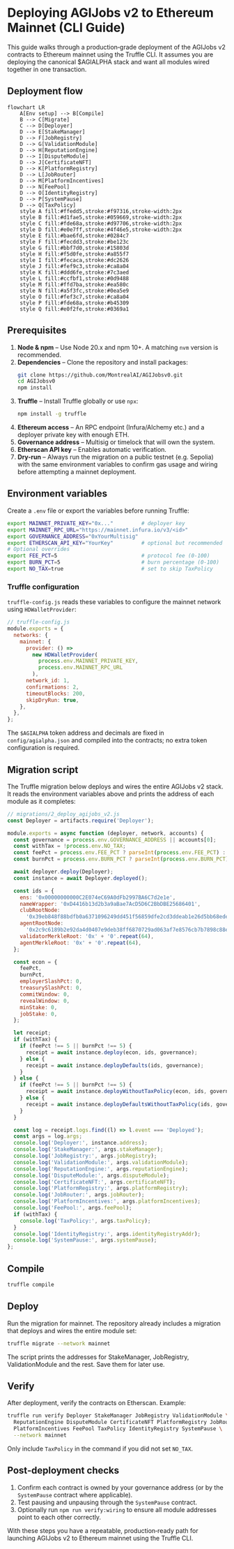 # Deploying AGIJobs v2 to Ethereum Mainnet (CLI Guide)

This guide walks through a production‑grade deployment of the AGIJobs v2
contracts to Ethereum mainnet using the Truffle CLI. It assumes you are
deploying the canonical $AGIALPHA stack and want all modules wired together
in one transaction.

## Deployment flow

```mermaid
flowchart LR
    A[Env setup] --> B[Compile]
    B --> C[Migrate]
    C --> D[Deployer]
    D --> E[StakeManager]
    D --> F[JobRegistry]
    D --> G[ValidationModule]
    D --> H[ReputationEngine]
    D --> I[DisputeModule]
    D --> J[CertificateNFT]
    D --> K[PlatformRegistry]
    D --> L[JobRouter]
    D --> M[PlatformIncentives]
    D --> N[FeePool]
    D --> O[IdentityRegistry]
    D --> P[SystemPause]
    D --> Q[TaxPolicy]
    style A fill:#ffedd5,stroke:#f97316,stroke-width:2px
    style B fill:#d1fae5,stroke:#059669,stroke-width:2px
    style C fill:#fde68a,stroke:#d97706,stroke-width:2px
    style D fill:#e0e7ff,stroke:#4f46e5,stroke-width:2px
    style E fill:#bae6fd,stroke:#0284c7
    style F fill:#fecdd3,stroke:#be123c
    style G fill:#bbf7d0,stroke:#15803d
    style H fill:#f5d0fe,stroke:#a855f7
    style I fill:#fecaca,stroke:#dc2626
    style J fill:#fef9c3,stroke:#ca8a04
    style K fill:#ddd6fe,stroke:#7c3aed
    style L fill:#ccfbf1,stroke:#0d9488
    style M fill:#ffd7ba,stroke:#ea580c
    style N fill:#a5f3fc,stroke:#0ea5e9
    style O fill:#fef3c7,stroke:#ca8a04
    style P fill:#fde68a,stroke:#b45309
    style Q fill:#e0f2fe,stroke:#0369a1
```

## Prerequisites

1. **Node & npm** – Use Node 20.x and npm 10+. A matching `nvm` version is
   recommended.
2. **Dependencies** – Clone the repository and install packages:
   ```bash
   git clone https://github.com/MontrealAI/AGIJobsv0.git
   cd AGIJobsv0
   npm install
   ```
3. **Truffle** – Install Truffle globally or use `npx`:
   ```bash
   npm install -g truffle
   ```
4. **Ethereum access** – An RPC endpoint (Infura/Alchemy etc.) and a deployer
   private key with enough ETH.
5. **Governance address** – Multisig or timelock that will own the system.
6. **Etherscan API key** – Enables automatic verification.
7. **Dry-run** – Always run the migration on a public testnet (e.g. Sepolia)
   with the same environment variables to confirm gas usage and wiring
   before attempting a mainnet deployment.

## Environment variables

Create a `.env` file or export the variables before running Truffle:

```bash
export MAINNET_PRIVATE_KEY="0x..."         # deployer key
export MAINNET_RPC_URL="https://mainnet.infura.io/v3/<id>"
export GOVERNANCE_ADDRESS="0xYourMultisig"
export ETHERSCAN_API_KEY="YourKey"         # optional but recommended
# Optional overrides
export FEE_PCT=5                           # protocol fee (0‑100)
export BURN_PCT=5                          # burn percentage (0‑100)
export NO_TAX=true                         # set to skip TaxPolicy
```

### Truffle configuration

`truffle-config.js` reads these variables to configure the mainnet network
using `HDWalletProvider`:

```javascript
// truffle-config.js
module.exports = {
  networks: {
    mainnet: {
      provider: () =>
        new HDWalletProvider(
          process.env.MAINNET_PRIVATE_KEY,
          process.env.MAINNET_RPC_URL
        ),
      network_id: 1,
      confirmations: 2,
      timeoutBlocks: 200,
      skipDryRun: true,
    },
  },
};
```

The `$AGIALPHA` token address and decimals are fixed in
`config/agialpha.json` and compiled into the contracts; no extra token
configuration is required.

## Migration script

The Truffle migration below deploys and wires the entire AGIJobs v2 stack. It
reads the environment variables above and prints the address of each module as
it completes:

```javascript
// migrations/2_deploy_agijobs_v2.js
const Deployer = artifacts.require('Deployer');

module.exports = async function (deployer, network, accounts) {
  const governance = process.env.GOVERNANCE_ADDRESS || accounts[0];
  const withTax = !process.env.NO_TAX;
  const feePct = process.env.FEE_PCT ? parseInt(process.env.FEE_PCT) : 5;
  const burnPct = process.env.BURN_PCT ? parseInt(process.env.BURN_PCT) : 5;

  await deployer.deploy(Deployer);
  const instance = await Deployer.deployed();

  const ids = {
    ens: '0x00000000000C2E074eC69A0dFb2997BA6C7d2e1e',
    nameWrapper: '0xD4416b13d2b3a9aBae7AcD5D6C2BbDBE25686401',
    clubRootNode:
      '0x39eb848f88bdfb0a6371096249dd451f56859dfe2cd3ddeab1e26d5bb68ede16',
    agentRootNode:
      '0x2c9c6189b2e92da4d0407e9deb38ff6870729ad063af7e8576cb7b7898c88e2d',
    validatorMerkleRoot: '0x' + '0'.repeat(64),
    agentMerkleRoot: '0x' + '0'.repeat(64),
  };

  const econ = {
    feePct,
    burnPct,
    employerSlashPct: 0,
    treasurySlashPct: 0,
    commitWindow: 0,
    revealWindow: 0,
    minStake: 0,
    jobStake: 0,
  };

  let receipt;
  if (withTax) {
    if (feePct !== 5 || burnPct !== 5) {
      receipt = await instance.deploy(econ, ids, governance);
    } else {
      receipt = await instance.deployDefaults(ids, governance);
    }
  } else {
    if (feePct !== 5 || burnPct !== 5) {
      receipt = await instance.deployWithoutTaxPolicy(econ, ids, governance);
    } else {
      receipt = await instance.deployDefaultsWithoutTaxPolicy(ids, governance);
    }
  }

  const log = receipt.logs.find((l) => l.event === 'Deployed');
  const args = log.args;
  console.log('Deployer:', instance.address);
  console.log('StakeManager:', args.stakeManager);
  console.log('JobRegistry:', args.jobRegistry);
  console.log('ValidationModule:', args.validationModule);
  console.log('ReputationEngine:', args.reputationEngine);
  console.log('DisputeModule:', args.disputeModule);
  console.log('CertificateNFT:', args.certificateNFT);
  console.log('PlatformRegistry:', args.platformRegistry);
  console.log('JobRouter:', args.jobRouter);
  console.log('PlatformIncentives:', args.platformIncentives);
  console.log('FeePool:', args.feePool);
  if (withTax) {
    console.log('TaxPolicy:', args.taxPolicy);
  }
  console.log('IdentityRegistry:', args.identityRegistryAddr);
  console.log('SystemPause:', args.systemPause);
};
```

## Compile

```bash
truffle compile
```

## Deploy

Run the migration for mainnet. The repository already includes a migration that
deploys and wires the entire module set:

```bash
truffle migrate --network mainnet
```

The script prints the addresses for StakeManager, JobRegistry, ValidationModule
and the rest. Save them for later use.

## Verify

After deployment, verify the contracts on Etherscan. Example:

```bash
truffle run verify Deployer StakeManager JobRegistry ValidationModule \
  ReputationEngine DisputeModule CertificateNFT PlatformRegistry JobRouter \
  PlatformIncentives FeePool TaxPolicy IdentityRegistry SystemPause \
  --network mainnet
```

Only include `TaxPolicy` in the command if you did not set `NO_TAX`.

## Post‑deployment checks

1. Confirm each contract is owned by your governance address (or by the
   `SystemPause` contract where applicable).
2. Test pausing and unpausing through the `SystemPause` contract.
3. Optionally run `npm run verify:wiring` to ensure all module addresses point
   to each other correctly.

With these steps you have a repeatable, production‑ready path for launching
AGIJobs v2 to Ethereum mainnet using the Truffle CLI.

